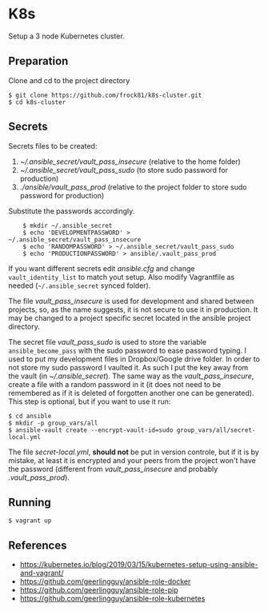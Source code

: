 # K8s

Setup a 3 node Kubernetes cluster.

## Preparation

Clone and cd to the project directory

    $ git clone https://github.com/frock81/k8s-cluster.git
    $ cd k8s-cluster

## Secrets

Secrets files to be created:

1. _~/.ansible_secret/vault_pass_insecure_ (relative to the home folder)
1. _~/.ansible_secret/vault_pass_sudo_ (to store sudo password for production)
1. _./ansible/vault_pass_prod_ (relative to the project folder to store sudo password for production)

Substitute the passwords accordingly.

```
    $ mkdir ~/.ansible_secret
    $ echo 'DEVELOPMENTPASSWORD' > ~/.ansible_secret/vault_pass_insecure
    $ echo 'RANDOMPASSWORD' > ~/.ansible_secret/vault_pass_sudo
    $ echo 'PRODUCTIONPASSWORD' > ansible/.vault_pass_prod
```

If you want different secrets edit _ansible.cfg_ and change `vault_identity_list` to match yout setup. Also modify Vagrantfile as needed (`~/.ansible_secret` synced folder).

The file _vault_pass_insecure_ is used for development and shared between projects, so, as the name suggests, it is not secure to use it in production. It may be changed to a project specific secret located in the ansible project directory.

The secret file _vault_pass_sudo_ is used to store the variable `ansible_become_pass` with the sudo password to ease password typing. I used to put my development files in Dropbox/Google drive folder. In order to not store my sudo password I vaulted it. As such I put the key away from the vault (in _~/.ansible_secret_). The same way as the _vault_pass_insecure_, create a file with a random password in it (it does not need to be remembered as if it is deleted of forgotten another one can be generated). This step is optional, but if you want to use it run:

    $ cd ansible
    $ mkdir -p group_vars/all
    $ ansible-vault create --encrypt-vault-id=sudo group_vars/all/secret-local.yml

The file _secret-local.yml_, **should not** be put in version controle, but if it is by mistake, at least it is encrypted and your peers from the project won't have the password (different from _vault_pass_insecure_ and probably _.vault_pass_prod_).

## Running

    $ vagrant up

## References

- https://kubernetes.io/blog/2019/03/15/kubernetes-setup-using-ansible-and-vagrant/
- https://github.com/geerlingguy/ansible-role-docker
- https://github.com/geerlingguy/ansible-role-pip
- https://github.com/geerlingguy/ansible-role-kubernetes
